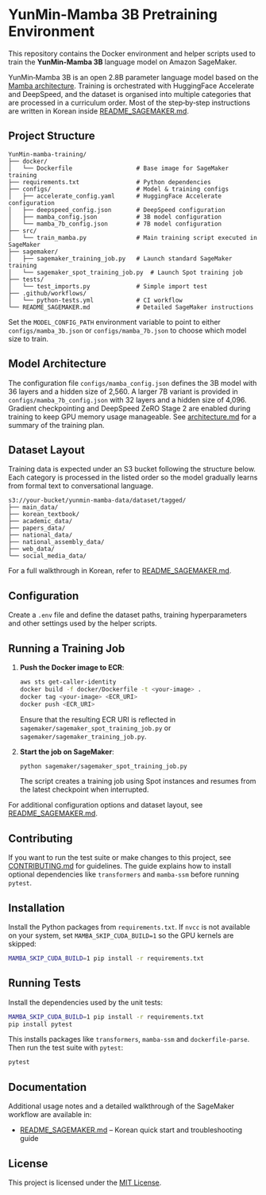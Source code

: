 # YunMin-Mamba 3B Pretraining Environment

This repository contains the Docker environment and helper scripts used to train the **YunMin-Mamba 3B** language model on Amazon SageMaker.

YunMin‑Mamba 3B is an open 2.8B parameter language model based on the [Mamba architecture](https://github.com/state-spaces/mamba).  Training is orchestrated with HuggingFace Accelerate and DeepSpeed, and the dataset is organised into multiple categories that are processed in a curriculum order.  Most of the step‑by‑step instructions are written in Korean inside [README_SAGEMAKER.md](README_SAGEMAKER.md).

## Project Structure

```
YunMin-mamba-training/
├── docker/
│   └── Dockerfile                  # Base image for SageMaker training
├── requirements.txt                # Python dependencies
├── configs/                        # Model & training configs
│   ├── accelerate_config.yaml      # HuggingFace Accelerate configuration
│   ├── deepspeed_config.json       # DeepSpeed configuration
│   ├── mamba_config.json           # 3B model configuration
│   └── mamba_7b_config.json        # 7B model configuration
├── src/
│   └── train_mamba.py              # Main training script executed in SageMaker
├── sagemaker/
│   ├── sagemaker_training_job.py   # Launch standard SageMaker training
│   └── sagemaker_spot_training_job.py  # Launch Spot training job
├── tests/
│   └── test_imports.py             # Simple import test
├── .github/workflows/
│   └── python-tests.yml            # CI workflow
└── README_SAGEMAKER.md             # Detailed SageMaker instructions
```

Set the `MODEL_CONFIG_PATH` environment variable to point to either
`configs/mamba_3b.json` or `configs/mamba_7b.json` to choose which model size
to train.

## Model Architecture

The configuration file `configs/mamba_config.json` defines the 3B model with 36 layers and a hidden size of 2,560.  A larger 7B variant is provided in `configs/mamba_7b_config.json` with 32 layers and a hidden size of 4,096.  Gradient checkpointing and DeepSpeed ZeRO Stage 2 are enabled during training to keep GPU memory usage manageable.  See [architecture.md](architecture.md) for a summary of the training plan.

## Dataset Layout

Training data is expected under an S3 bucket following the structure below.  Each category is processed in the listed order so the model gradually learns from formal text to conversational language.

```
s3://your-bucket/yunmin-mamba-data/dataset/tagged/
├── main_data/
├── korean_textbook/
├── academic_data/
├── papers_data/
├── national_data/
├── national_assembly_data/
├── web_data/
└── social_media_data/
```

For a full walkthrough in Korean, refer to [README_SAGEMAKER.md](README_SAGEMAKER.md).

## Configuration

Create a `.env` file and define the dataset paths, training hyperparameters and other settings used by the helper scripts.

## Running a Training Job

1. **Push the Docker image to ECR**:

   ```bash
   aws sts get-caller-identity
   docker build -f docker/Dockerfile -t <your-image> .
   docker tag <your-image> <ECR_URI>
   docker push <ECR_URI>
   ```

   Ensure that the resulting ECR URI is reflected in `sagemaker/sagemaker_spot_training_job.py` or `sagemaker/sagemaker_training_job.py`.

2. **Start the job on SageMaker**:

   ```bash
   python sagemaker/sagemaker_spot_training_job.py
   ```

   The script creates a training job using Spot instances and resumes from the latest checkpoint when interrupted.

For additional configuration options and dataset layout, see [README_SAGEMAKER.md](README_SAGEMAKER.md).

## Contributing

If you want to run the test suite or make changes to this project, see
[CONTRIBUTING.md](CONTRIBUTING.md) for guidelines. The guide explains how to
install optional dependencies like `transformers` and `mamba-ssm` before
running `pytest`.

## Installation

Install the Python packages from `requirements.txt`. If `nvcc` is not available
on your system, set `MAMBA_SKIP_CUDA_BUILD=1` so the GPU kernels are skipped:

```bash
MAMBA_SKIP_CUDA_BUILD=1 pip install -r requirements.txt
```

## Running Tests

Install the dependencies used by the unit tests:

```bash
MAMBA_SKIP_CUDA_BUILD=1 pip install -r requirements.txt
pip install pytest
```

This installs packages like `transformers`, `mamba-ssm` and `dockerfile-parse`.
Then run the test suite with `pytest`:

```bash
pytest
```

## Documentation

Additional usage notes and a detailed walkthrough of the SageMaker workflow are available in:

- [README_SAGEMAKER.md](README_SAGEMAKER.md) – Korean quick start and troubleshooting guide

## License

This project is licensed under the [MIT License](LICENSE).
